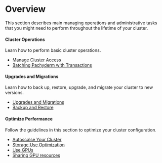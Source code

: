 # Overview

This section describes main managing operations and
administrative tasks that you might need to perform
throughout the lifetime of your cluster.

<div class="row">
  <div class="column-2">
    <div class="card-square mdl-card mdl-shadow--2dp">
      <div class="mdl-card__title mdl-card--expand">
        <h4 class="mdl-card__title-text">Cluster Operations &nbsp;&nbsp;&nbsp;<i class="fa fa-cogs"></i></h4>
      </div>
      <div class="mdl-card__supporting-text">
        Learn how to perform basic cluster operations.
      </div>
      <div class="mdl-card__actions mdl-card--border">
        <ul>
          <li><a href="cluster-access/" class="md-typeset md-link">
            Manage Cluster Access
          </a>
          </li>
          <li><a href="batching_pachyderm_with_transactions/" class="md-typeset md-link">
            Batching Pachyderm with Transactions
          </a>
          </li>
        </ul>
      </div>
    </div>
  </div>
  <div class="column-2">
     <div class="card-square mdl-card mdl-shadow--2dp">
       <div class="mdl-card__title mdl-card--expand">
         <h4 class="mdl-card__title-text">Upgrades and Migrations &nbsp;&nbsp;&nbsp;<i class="fa fa-level-up"></i></h4>
       </div>
       <div class="mdl-card__supporting-text">
         Learn how to back up, restore, upgrade, and
         migrate your cluster to new versions.
       </div>
       <div class="mdl-card__actions mdl-card--border">
         <ul>
            <li><a href="upgrades_migrations/" class="md-typeset md-link">
             Upgrades and Migrations
            </a>
            </li>
            <li><a href="backup_restore/" class="md-typeset md-link">
              Backup and Restore
            </a>
            </li>
         </ul>
       </div>
     </div>
   </div>
<div>
<div class="row">
  <div class="column-2">
    <div class="card-square mdl-card mdl-shadow--2dp">
      <div class="mdl-card__title mdl-card--expand">
        <h4 class="mdl-card__title-text">Optimize Performance &nbsp;&nbsp;&nbsp;<i class="fa fa-line-chart"></i></h4>
      </div>
      <div class="mdl-card__supporting-text">
        Follow the guidelines in this section to optimize
        your cluster configuration.
      </div>
      <div class="mdl-card__actions mdl-card--border">
        <ul>
          <li><a href="autoscaling/" class="md-typeset md-link">
            Autoscalse Your Cluster
          </a>
          </li>
          <li><a href="data_management/" class="md-typeset md-link">
            Storage Use Optimization
          </a>
          </li>
          <li><a href="gpus/" class="md-typeset md-link">
           Use GPUs
          </a>
          </li>
          <li><a href="sharing_gpu_resources/" class="md-typeset md-link">
            Sharing GPU resources
          </a>
          </li>
        </ul>
       </div>
     </div>
  </div>
</div>
